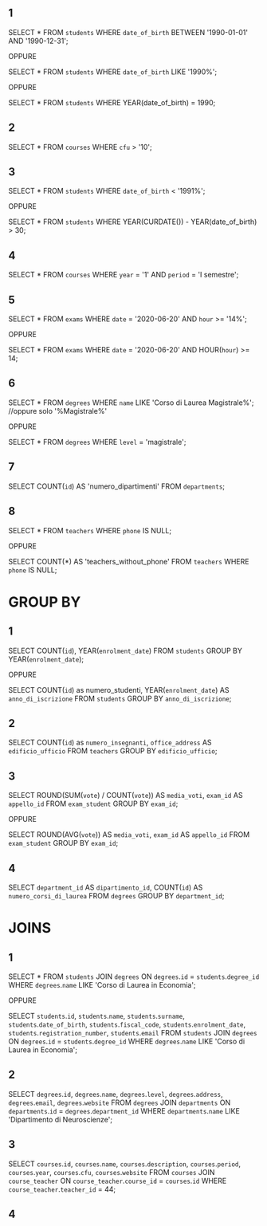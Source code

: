 ## 1

SELECT \*
FROM `students`
WHERE `date_of_birth`
BETWEEN '1990-01-01'
AND '1990-12-31';

OPPURE

SELECT \*
FROM `students`
WHERE `date_of_birth`
LIKE '1990%';

OPPURE

SELECT \*
FROM `students`
WHERE YEAR(date_of_birth) = 1990;

## 2

SELECT \*
FROM `courses`
WHERE `cfu` > '10';

## 3

SELECT \*
FROM `students`
WHERE `date_of_birth` < '1991%';

OPPURE

SELECT \*
FROM `students`
WHERE YEAR(CURDATE()) - YEAR(date_of_birth) > 30;

## 4

SELECT \*
FROM `courses`
WHERE `year` = '1'
AND `period` = 'I semestre';

## 5

SELECT \*
FROM `exams`
WHERE `date` = '2020-06-20'
AND `hour` >= '14%';

OPPURE

SELECT \*
FROM `exams`
WHERE `date` = '2020-06-20'
AND HOUR(`hour`) >= 14;

## 6

SELECT \*
FROM `degrees`
WHERE `name`
LIKE 'Corso di Laurea Magistrale%'; //oppure solo '%Magistrale%'

OPPURE

SELECT \*
FROM `degrees`
WHERE `level` = 'magistrale';

## 7

SELECT
COUNT(`id`)
AS 'numero_dipartimenti'
FROM `departments`;

## 8

SELECT \*
FROM `teachers`
WHERE `phone`
IS NULL;

OPPURE

SELECT
COUNT(\*)
AS 'teachers_without_phone'
FROM `teachers`
WHERE `phone`
IS NULL;

# GROUP BY

## 1

SELECT COUNT(`id`), YEAR(`enrolment_date`)
FROM `students`
GROUP BY YEAR(`enrolment_date`);

OPPURE

SELECT COUNT(`id`) as numero_studenti, YEAR(`enrolment_date`) AS `anno_di_iscrizione`
FROM `students`
GROUP BY `anno_di_iscrizione`;

## 2

SELECT COUNT(`id`) as `numero_insegnanti`, `office_address` AS `edificio_ufficio`
FROM `teachers`
GROUP BY `edificio_ufficio`;

## 3

SELECT ROUND(SUM(`vote`) / COUNT(`vote`)) AS `media_voti`, `exam_id` AS `appello_id`
FROM `exam_student`
GROUP BY `exam_id`;

OPPURE

SELECT ROUND(AVG(`vote`)) AS `media_voti`, `exam_id` AS `appello_id`
FROM `exam_student`
GROUP BY `exam_id`;

## 4

SELECT `department_id` AS `dipartimento_id`, COUNT(`id`) AS `numero_corsi_di_laurea`
FROM `degrees`
GROUP BY `department_id`;

# JOINS

## 1

SELECT \*
FROM `students`
JOIN `degrees`
ON `degrees`.`id` = `students`.`degree_id`
WHERE `degrees`.`name`
LIKE 'Corso di Laurea in Economia';

OPPURE

SELECT `students`.`id`, `students`.`name`, `students`.`surname`, `students`.`date_of_birth`, `students`.`fiscal_code`, `students`.`enrolment_date`, `students`.`registration_number`, `students`.`email`
FROM `students`
JOIN `degrees`
ON `degrees`.`id` = `students`.`degree_id`
WHERE `degrees`.`name`
LIKE 'Corso di Laurea in Economia';

## 2

SELECT `degrees`.`id`, `degrees`.`name`, `degrees`.`level`, `degrees`.`address`, `degrees`.`email`, `degrees`.`website`
FROM `degrees`
JOIN `departments`
ON `departments`.`id` = `degrees`.`department_id`
WHERE `departments`.`name`
LIKE 'Dipartimento di Neuroscienze';

## 3

SELECT `courses`.`id`, `courses`.`name`, `courses`.`description`, `courses`.`period`, `courses`.`year`, `courses`.`cfu`, `courses`.`website`
FROM `courses`
JOIN `course_teacher`
ON `course_teacher`.`course_id` = `courses`.`id`
WHERE `course_teacher`.`teacher_id` = 44;

## 4
